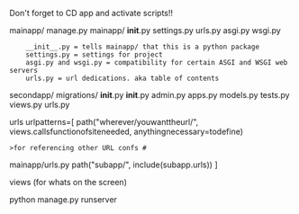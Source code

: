 Don't forget to CD app and activate scripts!!

mainapp/
    manage.py
    mainapp/
        __init__.py
        settings.py
        urls.py
        asgi.py
        wsgi.py

        __init__.py = tells mainapp/ that this is a python package
        settings.py = settings for project
        asgi.py and wsgi.py = compatibility for certain ASGI and WSGI web servers
        urls.py = url dedications. aka table of contents


secondapp/
    migrations/
        __init__.py
    __init__.py
    admin.py
    apps.py
    models.py
    tests.py
    views.py
    urls.py


urls 
urlpatterns=[
    path("wherever/youwanttheurl/", views.callsfunctionofsiteneeded, anythingnecessary=todefine)
    
    >for referencing other URL confs #
    
mainapp/urls.py
path("subapp/", include(subapp.urls))
]


views (for whats on the screen)




python manage.py runserver